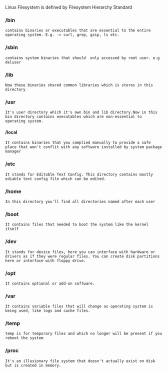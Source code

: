 
Linux Filesystem is defined by Filesystem Hierarchy Standard 

### /bin
    contains binaries or executables that are essential to the entire operating system. E.g. -> curl, grep, gzip, ls etc.

### /sbin
    contains system binaries that should  only accessed by root user. e.g deluser

### /lib
    Now these binaries shared common libraries which is stores in this directory

### /usr
    It's user directory which it's own bin and lib directory.Now in this bin directory contains executables which are non-essential to operating system.

#### /local
    It contains binaries that you complied manually to provide a safe place that won't conflit with any software installed by system package manager

### /etc
    It stands for Editable Text Config. This directory contains mostly ediable text config file which can be edited.

### /home
    In this directory you'll find all directories named after each user

### /boot
    It contains files that needed to boot the system like the kernel itself

### /dev
    It stands for device files, here you can interface with hardware or drivers as if they were regular files. You can create disk partitions here or interface with floppy drive.

### /opt
    It contains optional or add-on software.

### /var
    It contains variable files that will change as operating system is being used, like logs and cache files.

### /temp
    temp is for temporary files and which no longer will be present if you reboot the system

### /proc
    It's an illusionary file system that doesn't actually exist on disk but is created in memory.

 




